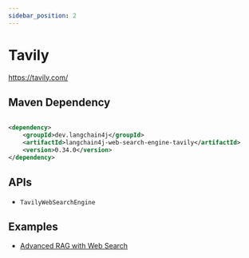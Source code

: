 ```yaml
---
sidebar_position: 2
---
```


# Tavily

https://tavily.com/

## Maven Dependency

```xml

<dependency>
    <groupId>dev.langchain4j</groupId>
    <artifactId>langchain4j-web-search-engine-tavily</artifactId>
    <version>0.34.0</version>
</dependency>
```

## APIs

- `TavilyWebSearchEngine`

## Examples

- [Advanced RAG with Web Search](https://github.com/langchain4j/langchain4j-examples/blob/main/rag-examples/src/main/java/_3_advanced/_08_Advanced_RAG_Web_Search_Example.java)